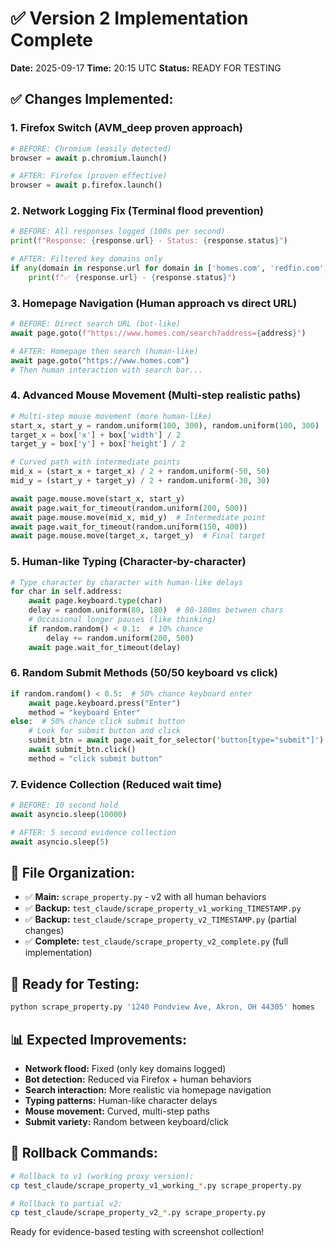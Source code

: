 # ✅ Version 2 Implementation Complete

**Date:** 2025-09-17
**Time:** 20:15 UTC
**Status:** READY FOR TESTING

## ✅ Changes Implemented:

### **1. Firefox Switch (AVM_deep proven approach)**
```python
# BEFORE: Chromium (easily detected)
browser = await p.chromium.launch()

# AFTER: Firefox (proven effective)
browser = await p.firefox.launch()
```

### **2. Network Logging Fix (Terminal flood prevention)**
```python
# BEFORE: All responses logged (100s per second)
print(f"Response: {response.url} - Status: {response.status}")

# AFTER: Filtered key domains only
if any(domain in response.url for domain in ['homes.com', 'redfin.com', 'httpbin.org']):
    print(f"✅ {response.url} - {response.status}")
```

### **3. Homepage Navigation (Human approach vs direct URL)**
```python
# BEFORE: Direct search URL (bot-like)
await page.goto(f"https://www.homes.com/search?address={address}")

# AFTER: Homepage then search (human-like)
await page.goto("https://www.homes.com")
# Then human interaction with search bar...
```

### **4. Advanced Mouse Movement (Multi-step realistic paths)**
```python
# Multi-step mouse movement (more human-like)
start_x, start_y = random.uniform(100, 300), random.uniform(100, 300)
target_x = box['x'] + box['width'] / 2
target_y = box['y'] + box['height'] / 2

# Curved path with intermediate points
mid_x = (start_x + target_x) / 2 + random.uniform(-50, 50)
mid_y = (start_y + target_y) / 2 + random.uniform(-30, 30)

await page.mouse.move(start_x, start_y)
await page.wait_for_timeout(random.uniform(200, 500))
await page.mouse.move(mid_x, mid_y)  # Intermediate point
await page.wait_for_timeout(random.uniform(150, 400))
await page.mouse.move(target_x, target_y)  # Final target
```

### **5. Human-like Typing (Character-by-character)**
```python
# Type character by character with human-like delays
for char in self.address:
    await page.keyboard.type(char)
    delay = random.uniform(80, 180)  # 80-180ms between chars
    # Occasional longer pauses (like thinking)
    if random.random() < 0.1:  # 10% chance
        delay += random.uniform(200, 500)
    await page.wait_for_timeout(delay)
```

### **6. Random Submit Methods (50/50 keyboard vs click)**
```python
if random.random() < 0.5:  # 50% chance keyboard enter
    await page.keyboard.press("Enter")
    method = "keyboard Enter"
else:  # 50% chance click submit button
    # Look for submit button and click
    submit_btn = await page.wait_for_selector('button[type="submit"]')
    await submit_btn.click()
    method = "click submit button"
```

### **7. Evidence Collection (Reduced wait time)**
```python
# BEFORE: 10 second hold
await asyncio.sleep(10000)

# AFTER: 5 second evidence collection
await asyncio.sleep(5)
```

## 📁 File Organization:
- ✅ **Main:** `scrape_property.py` - v2 with all human behaviors
- ✅ **Backup:** `test_claude/scrape_property_v1_working_TIMESTAMP.py`
- ✅ **Backup:** `test_claude/scrape_property_v2_TIMESTAMP.py` (partial changes)
- ✅ **Complete:** `test_claude/scrape_property_v2_complete.py` (full implementation)

## 🧪 Ready for Testing:
```bash
python scrape_property.py '1240 Pondview Ave, Akron, OH 44305' homes
```

## 📊 Expected Improvements:
- **Network flood:** Fixed (only key domains logged)
- **Bot detection:** Reduced via Firefox + human behaviors
- **Search interaction:** More realistic via homepage navigation
- **Typing patterns:** Human-like character delays
- **Mouse movement:** Curved, multi-step paths
- **Submit variety:** Random between keyboard/click

## 🔄 Rollback Commands:
```bash
# Rollback to v1 (working proxy version):
cp test_claude/scrape_property_v1_working_*.py scrape_property.py

# Rollback to partial v2:
cp test_claude/scrape_property_v2_*.py scrape_property.py
```

Ready for evidence-based testing with screenshot collection!